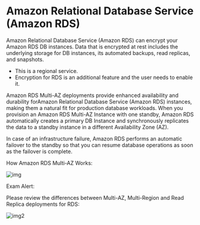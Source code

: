 # Amazon Relational Database Service (Amazon RDS)

Amazon Relational Database Service (Amazon RDS) can encrypt your Amazon RDS DB instances. Data that is encrypted at rest includes the underlying storage for DB instances, its automated backups, read replicas, and snapshots.

- This is a regional service.
- Encryption for RDS is an additional feature and the user needs to enable it.

Amazon RDS Multi-AZ deployments provide enhanced availability and durability forAmazon Relational Database Service (Amazon RDS) instances, making them a natural fit for production database workloads. When you provision an Amazon RDS Multi-AZ Instance with one standby, Amazon RDS automatically creates a primary DB Instance and synchronously replicates the data to a standby instance in a different Availability Zone (AZ).

In case of an infrastructure failure, Amazon RDS performs an automatic failover to the standby so that you can resume database operations as soon as the failover is complete.

How Amazon RDS Multi-AZ Works:

![img](https://d1.awsstatic.com/asset-repository/multi-az-deployments.bda9d7bf45a74103d0331a985baf2c5fb838a0fa.png)

Exam Alert:

Please review the differences between Multi-AZ, Multi-Region and Read Replica deployments for RDS:

![img2](https://assets-pt.media.datacumulus.com/aws-clf-pt/assets/pt2-q17-i1.jpg)
